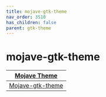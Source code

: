 ```yaml
---
title: mojave-gtk-theme
nav_order: 3510
has_children: false
parent: gtk-theme
---
```



# mojave-gtk-theme

| [Mojave Theme](https://samwhelp.github.io/note-about-theme/read/desktop-theme/themes/mojave-theme.html) |
| --- |
| [Mojave-gtk-theme](https://github.com/vinceliuice/Mojave-gtk-theme) |
